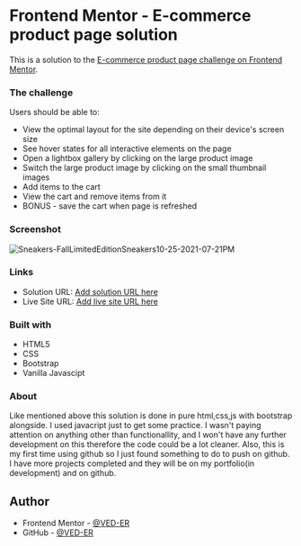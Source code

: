 # Frontend Mentor - E-commerce product page solution

This is a solution to the [E-commerce product page challenge on Frontend Mentor](https://www.frontendmentor.io/challenges/ecommerce-product-page-UPsZ9MJp6).


### The challenge

Users should be able to:

- View the optimal layout for the site depending on their device's screen size
- See hover states for all interactive elements on the page
- Open a lightbox gallery by clicking on the large product image
- Switch the large product image by clicking on the small thumbnail images
- Add items to the cart
- View the cart and remove items from it
- BONUS - save the cart when page is refreshed

### Screenshot

![Sneakers-FallLimitedEditionSneakers10-25-2021-07-21PM](https://user-images.githubusercontent.com/92994473/138695151-3c01331c-16db-4b8e-a117-47082039ebbc.png)

### Links

- Solution URL: [Add solution URL here](https://your-solution-url.com)
- Live Site URL: [Add live site URL here](https://your-live-site-url.com)

### Built with

- HTML5
- CSS
- Bootstrap
- Vanilla Javascipt

### About

Like mentioned above this solution is done in pure html,css,js with bootstrap alongside. I used javacript just to get some practice. I wasn't paying attention on anything other than functionallity, and I won't have any further development on this therefore the code could be a lot cleaner. Also, this is my first time using github so I just found something to do to push on github. I have more projects completed and they will be on my portfolio(in development) and on github.

## Author

- Frontend Mentor - [@VED-ER](https://www.frontendmentor.io/profile/VED-ER)
- GitHub - [@VED-ER](https://github.com/VED-ER)


